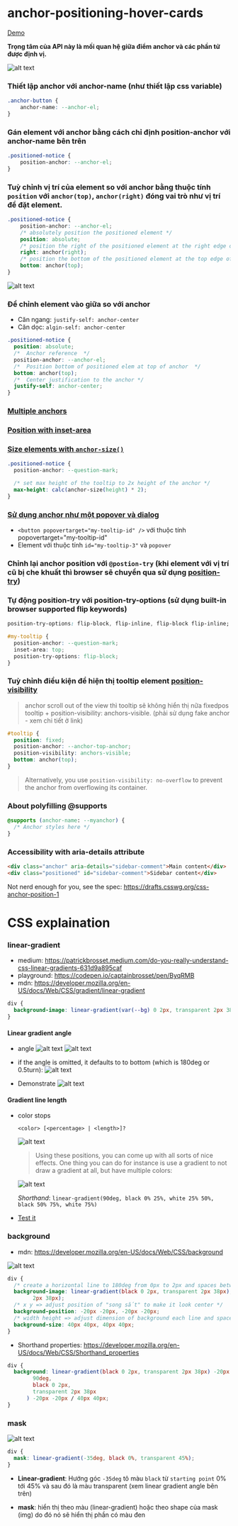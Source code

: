 # anchor-positioning-hover-cards

[Demo](https://trinhvanminh.github.io/anchor-positioning-hover-cards/)

**Trọng tâm của API này là mối quan hệ giữa điểm anchor và các phần tử được định vị.**

![alt text](./assets/images/intro.png)

### Thiết lập anchor với anchor-name (như thiết lập css variable)

```css
.anchor-button {
    anchor-name: --anchor-el;
}
```

### Gán element với anchor bằng cách chỉ định position-anchor với anchor-name bên trên

```css
.positioned-notice {
    position-anchor: --anchor-el;
}
```

### Tuỳ chỉnh vị trí của element so với anchor bằng thuộc tính `position` với `anchor(top)`, `anchor(right)` đóng vai trò như vị trí để đặt element.

```css
.positioned-notice {
    position-anchor: --anchor-el;
    /* absolutely position the positioned element */
    position: absolute;
    /* position the right of the positioned element at the right edge of the anchor */
    right: anchor(right);
    /* position the bottom of the positioned element at the top edge of the anchor */
    bottom: anchor(top);
}
```

![alt text](./assets/images/position-visualize.png)

### Để chỉnh element vào giữa so với anchor

- Căn ngang: `justify-self: anchor-center`
- Căn dọc: `algin-self: anchor-center`

```css
.positioned-notice {
  position: absolute;
  /*  Anchor reference  */
  position-anchor: --anchor-el;
  /*  Position bottom of positioned elem at top of anchor  */
  bottom: anchor(top);
  /*  Center justification to the anchor */
  justify-self: anchor-center;
}
```

### [Multiple anchors](https://developer.chrome.com/blog/anchor-positioning-api#multiple_anchors)

### [Position with inset-area](https://developer.chrome.com/blog/anchor-positioning-api#position_with_inset-area)

### [Size elements with `anchor-size()`](https://developer.chrome.com/blog/anchor-positioning-api#size_elements_with_anchor-size)

```css
.positioned-notice {
  position-anchor: --question-mark;

  /* set max height of the tooltip to 2x height of the anchor */
  max-height: calc(anchor-size(height) * 2);
}
```

### [Sử dụng anchor như một popover và dialog](https://developer.chrome.com/blog/anchor-positioning-api#use_anchor_with_top-layer_elements_like_popover_and_dialog)

- `<button popovertarget="my-tooltip-id" />` với thuộc tính popovertarget="my-tooltip-id"
- Element với thuộc tính `id="my-tooltip-3"` và `popover`

### Chỉnh lại anchor position với `@postion-try` (khi element với vị trí cũ bị che khuất thì browser sẽ chuyển qua sử dụng [position-try](https://developer.chrome.com/blog/anchor-positioning-api#adjust_anchor_positions_with_position-try))

### Tự động position-try với position-try-options (sử dụng built-in browser supported flip keywords)

```css
position-try-options: flip-block, flip-inline, flip-block flip-inline;
```

```css
#my-tooltip {
  position-anchor: --question-mark;
  inset-area: top;
  position-try-options: flip-block;
}
```

### Tuỳ chỉnh điều kiện để hiện thị tooltip element [position-visibility](https://developer.chrome.com/blog/anchor-positioning-api#position-visibility_for_anchors_in_subscrollers)

> anchor scroll out of the view thì tooltip sẽ không hiển thị nữa fixedpos tooltip + position-visibility: anchors-visible. (phải sử dụng fake anchor - xem chi tiết ở link)

```css
#tooltip {
  position: fixed;
  position-anchor: --anchor-top-anchor;
  position-visibility: anchors-visible;
  bottom: anchor(top);
}
```

> Alternatively, you use `position-visibility: no-overflow` to prevent the anchor from overflowing its container.

### About polyfilling @supports

```css
@supports (anchor-name: --myanchor) {
  /* Anchor styles here */
}
```

### Accessibility with aria-details attribute

```html
<div class="anchor" aria-details="sidebar-comment">Main content</div>
<div class="positioned" id="sidebar-comment">Sidebar content</div>
```

Not nerd enough for you, see the spec: https://drafts.csswg.org/css-anchor-position-1

# CSS explaination

### linear-gradient

- medium: https://patrickbrosset.medium.com/do-you-really-understand-css-linear-gradients-631d9a895caf
- playground: https://codepen.io/captainbrosset/pen/ByqRMB
- mdn: https://developer.mozilla.org/en-US/docs/Web/CSS/gradient/linear-gradient

```css
div {
  background-image: linear-gradient(var(--bg) 0 2px, transparent 2px 38px);
}
```

#### Linear gradient angle

- angle
  ![alt text](./assets/images/linear-gradient-angle-starting-point.png)
  ![alt text](./assets/images/linear-gradient-angle.png)

- if the angle is omitted, it defaults to to bottom (which is 180deg or 0.5turn):
  ![alt text](./assets/images/linear-gradient-default-angle.png)

- Demonstrate
  ![alt text](./assets/images/linear-gradient-angle-demonstrate.gif)

#### Gradient line length

- color stops

  `<color> [<percentage> | <length>]?`

  ![alt text](./assets/images/gradient-line-length.png)

  > Using these positions, you can come up with all sorts of nice effects. One thing you can do for instance is use a gradient to not draw a gradient at all, but have multiple colors:

  ![alt text](./assets/images/muliple-colors.png)

  _Shorthand_: `linear-gradient(90deg, black 0% 25%, white 25% 50%, black 50% 75%, white 75%)`

- [Test it](https://codepen.io/captainbrosset/pen/ByqRMB)

### background

- mdn: https://developer.mozilla.org/en-US/docs/Web/CSS/background

![alt text](./assets/images/background.png)

```css
div {
  /* create a horizontal line to 180deg from 0px to 2px and spaces between two line from 2px to 38px and then similar to vertical line to 90deg */
  background-image: linear-gradient(black 0 2px, transparent 2px 38px), linear-gradient(90deg, black 0 2px, transparent
        2px 38px);
  /* x y => adjust position of "song sắt" to make it look center */
  background-position: -20px -20px, -20px -20px;
  /* width height => adjust dimension of background each line and spaces and then repeat with background-repeat: repeat (default) */
  background-size: 40px 40px, 40px 40px;
}
```

- Shorthand properties: https://developer.mozilla.org/en-US/docs/Web/CSS/Shorthand_properties

```css
div {
  background: linear-gradient(black 0 2px, transparent 2px 38px) -20px -20px / 40px 40px, linear-gradient(
        90deg,
        black 0 2px,
        transparent 2px 38px
      ) -20px -20px / 40px 40px;
}
```

### mask

![alt text](assets/images/mask-angle.png)

```css
div {
  mask: linear-gradient(-35deg, black 0%, transparent 45%);
}
```

- **Linear-gradient**: Hướng góc `-35deg` tô màu `black` từ `starting point` 0% tới 45% và sau đó là màu transparent (xem linear gradient angle bên trên)

- **mask**: hiển thị theo màu (linear-gradient) hoặc theo shape của mask (img) do đó nó sẽ hiển thị phần có màu đen
